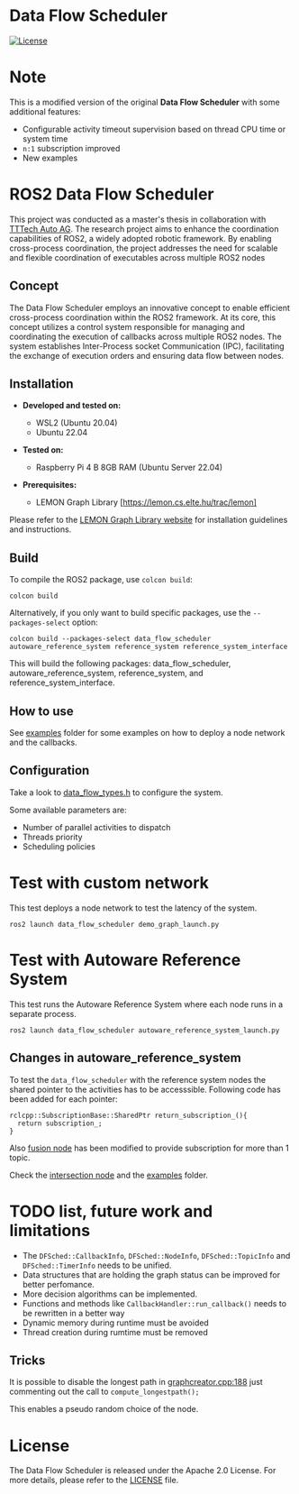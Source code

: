 # Data Flow Scheduler

[![License](https://img.shields.io/badge/License-Apache%202.0-blue.svg)](LICENSE)

# Note
This is a modified version of the original **Data Flow Scheduler** with some additional features: 
- Configurable activity timeout supervision based on thread CPU time or system time
- `n:1` subscription improved
- New examples




# ROS2 Data Flow Scheduler

This project was conducted as a master's thesis in collaboration with [TTTech Auto AG](https://www.tttech.com). The research project aims to enhance the coordination capabilities of ROS2, a widely adopted robotic framework. By enabling cross-process coordination, the project addresses the need for scalable and flexible coordination of executables across multiple ROS2 nodes

## Concept
The Data Flow Scheduler employs an innovative concept to enable efficient cross-process coordination within the ROS2 framework. At its core, this concept utilizes a control system responsible for managing and coordinating the execution of callbacks across multiple ROS2 nodes. The system establishes Inter-Process socket Communication (IPC), facilitating the exchange of execution orders and ensuring data flow between nodes.

## Installation

- **Developed and tested on:**
  - WSL2 (Ubuntu 20.04)
  - Ubuntu 22.04

- **Tested on:**
  - Raspberry Pi 4 B 8GB RAM (Ubuntu Server 22.04)

- **Prerequisites:**
  - LEMON Graph Library [https://lemon.cs.elte.hu/trac/lemon]

Please refer to the [LEMON Graph Library website](https://lemon.cs.elte.hu/trac/lemon/wiki/InstallLinux) for installation guidelines and instructions.

## Build
To compile the ROS2 package, use `colcon build`:
```
colcon build
```

Alternatively, if you only want to build specific packages, use the `--packages-select` option:
```
colcon build --packages-select data_flow_scheduler autoware_reference_system reference_system reference_system_interface
```

This will build the following packages: data_flow_scheduler, autoware_reference_system, reference_system, and reference_system_interface.

## How to use
See [examples](data_flow_scheduler/examples) folder for some examples on how to deploy a node network and the callbacks.




## Configuration
Take a look to [data_flow_types.h](data_flow_scheduler/include/data_flow_scheduler/data_flow_types.h) to configure the system.

Some available parameters are:
- Number of parallel activities to dispatch
- Threads priority
- Scheduling policies




# Test with custom network
This test deploys a node network to test the latency of the system.

```
ros2 launch data_flow_scheduler demo_graph_launch.py
```

# Test with Autoware Reference System
This test runs the Autoware Reference System where each node runs in a separate process.

```
ros2 launch data_flow_scheduler autoware_reference_system_launch.py
```

## Changes in autoware_reference_system
To test the `data_flow_scheduler` with the reference system nodes the shared pointer to the activities has to be accesssible. Following code has been added for each pointer:

```
rclcpp::SubscriptionBase::SharedPtr return_subscription_(){
  return subscription_;
}
```

Also [fusion node](reference-system/reference_system/include/reference_system/nodes/rclcpp/fusion.hpp) has been modified to provide subscription for more than 1 topic.

Check the [intersection node](reference-system/autoware_reference_system/src/ros2/executor/reference_system_dfsexecutor_interface_node.cpp) and the  [examples](examples) folder.

  

# TODO list, future work and limitations

- The `DFSched::CallbackInfo`, `DFSched::NodeInfo`, `DFSched::TopicInfo` and `DFSched::TimerInfo` needs to be unified.
- Data structures that are holding the graph status can be improved for better perfomance.
- More decision algorithms can be implemented.
- Functions and methods like `CallbackHandler::run_callback()` needs to be rewritten in a better way
- Dynamic memory during runtime must be avoided
- Thread creation during rumtime must be removed  




## Tricks

It is possible to disable the longest path in [graphcreator.cpp:188](data_flow_scheduler/src/graphcreator.cpp) just commenting out the call to `compute_longestpath();`

This enables a pseudo random choice of the node.



# License
The Data Flow Scheduler is released under the Apache 2.0 License. For more details, please refer to the [LICENSE](LICENSE) file.
